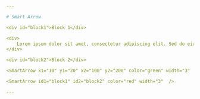 ```yaml
---

# Smart Arrow

<div id="block1">Block 1</div>

<div>
    Lorem ipsum dolor sit amet, consectetur adipiscing elit. Sed do eiusmod tempor incididunt ut labore et dolore magna aliqua.
</div>

<div id="block2">Block 2</div>

<SmartArrow x1="10" y1="20" x2="100" y2="200" color="green" width="3"  />

<SmartArrow id1="block1" id2="block2" color="red" width="3"  />

---
```

